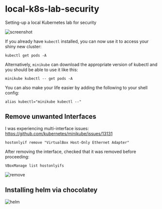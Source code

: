 # local-k8s-lab-security
Setting-up a local Kubernetes lab for security  <br/>

![screenshot](https://github.com/nigeldouglas-itcarlow/local-k8s-lab-security/assets/126002808/1f5d3859-7c39-4f25-b464-252b88fce8aa)

If you already have ```kubectl``` installed, you can now use it to access your shiny new cluster:
```
kubectl get pods -A
```
Alternatively, ```minikube``` can download the appropriate version of kubectl and you should be able to use it like this:
```
minikube kubectl -- get pods -A
```
You can also make your life easier by adding the following to your shell config:
```
alias kubectl="minikube kubectl --"
```
## Remove unwanted Interfaces

I was experiencing multi-interface issues: <br/>
https://github.com/kubernetes/minikube/issues/13131
```
hostonlyif remove "VirtualBox Host-Only Ethernet Adapter"
```
After removing the interface, checked that it was removed before proceeding:
```
VBoxManage list hostonlyifs
```

![remove](https://github.com/nigeldouglas-itcarlow/local-k8s-lab-security/assets/126002808/079b4db4-bdb5-48d7-a1eb-26f334b0dca9)

## Installing helm via chocolatey

![helm](https://github.com/nigeldouglas-itcarlow/local-k8s-lab-security/assets/126002808/2ff6b904-9b35-44ff-8c0d-94335a638b54)

